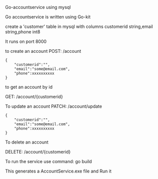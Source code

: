 Go-accountservice using mysql

Go accountservice is written using Go-kit 

create a 'customer' table in mysql with columns customerid string,email string,phone int8

It runs on port 8000 

to create an account
POST:  /account

	{
		"customerid":"",
		"email":"some@email.com",
		"phone":xxxxxxxxxx
	}

to get an account by id

GET:	/account/{customerid}

To update an account
PATCH:	/account/update

	{
		"customerid":"",
		"email":"some@email.com",
		"phone":xxxxxxxxxx
	}

To delete an account

DELETE: /account/{customerid}


To run the service use command: go build 

This generates a AccountService.exe file and Run it
